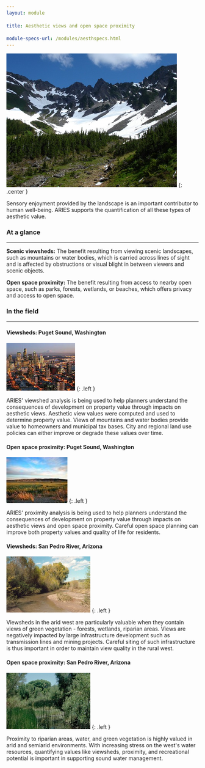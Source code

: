 ```yaml
---
layout: module

title: Aesthetic views and open space proximity

module-specs-url: /modules/aesthspecs.html
---
```

<div id="module-intro" markdown="1">

![](/images/AestheticsOlympicNationalPark.jpg)
{: .center }

Sensory enjoyment provided by the landscape is an important contributor 
to human well-being. ARIES supports the quantification of all these types 
of aesthetic value.

</div>

<div id="module-at-a-glance" markdown="1">

### At a glance
----------------

**Scenic viewsheds:** The benefit resulting from viewing scenic
landscapes, such as mountains or water bodies, which is carried across
lines of sight and is affected by obstructions or visual blight in
between viewers and scenic objects.

**Open space proximity:** The benefit resulting from access to nearby
open space, such as parks, forests, wetlands, or beaches, which offers
privacy and access to open space.

</div>

<div id="module-in-the-field" markdown="1">

### In the field
-----------------

#### Viewsheds: Puget Sound, Washington

![](/images/seattle.jpg)
{: .left }

ARIES' viewshed analysis is being used to help planners understand the
consequences of development on property value through impacts on
aesthetic views. Aesthetic view values were computed and used to
determine property value. Views of mountains and water bodies provide
value to homeowners and municipal tax bases. City and regional land
use policies can either improve or degrade these values over time.

#### Open space proximity: Puget Sound, Washington

![](/images/EastWA.jpg)
{: .left }

ARIES' proximity analysis is being used to help planners understand
the consequences of development on property value through impacts on
aesthetic views and open space proximity.  Careful open space planning
can improve both property values and quality of life for residents.

#### Viewsheds: San Pedro River, Arizona

![](/images/san_pedrokb2.jpg)
{: .left }

Viewsheds in the arid west are particularly valuable when they contain
views of green vegetation - forests, wetlands, riparian areas.  Views
are negatively impacted by large infrastructure development such as
transmission lines and mining projects.  Careful siting of such
infrastructure is thus important in order to maintain view quality in
the rural west.

#### Open space proximity: San Pedro River, Arizona

![](/images/san_pedrokb1.jpg)
{: .left }

Proximity to riparian areas, water, and green vegetation is highly
valued in arid and semiarid environments.  With increasing stress on
the west's water resources, quantifying values like viewsheds,
proximity, and recreational potential is important in supporting sound
water management.

</div>
